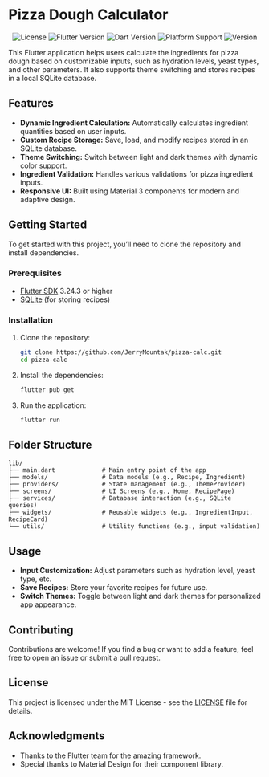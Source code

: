 
# Pizza Dough Calculator
<div align="center">

![License](https://img.shields.io/badge/license-MIT-green)
![Flutter Version](https://img.shields.io/badge/flutter-3.24.3-blue)
![Dart Version](https://img.shields.io/badge/Dart-3.5.3-%230175C0)
![Platform Support](https://img.shields.io/badge/Platforms-iOS%2C%20Android%2C%20Windows-blue)
![Version](https://img.shields.io/github/v/release/JerryMountak/pizza-calc)





</div>


This Flutter application helps users calculate the ingredients for pizza dough based on customizable inputs, such as hydration levels, yeast types, and other parameters. It also supports theme switching and stores recipes in a local SQLite database.

## Features

- **Dynamic Ingredient Calculation:** Automatically calculates ingredient quantities based on user inputs.
- **Custom Recipe Storage:** Save, load, and modify recipes stored in an SQLite database.
- **Theme Switching:** Switch between light and dark themes with dynamic color support.
- **Ingredient Validation:** Handles various validations for pizza ingredient inputs.
- **Responsive UI:** Built using Material 3 components for modern and adaptive design.

## Getting Started

To get started with this project, you’ll need to clone the repository and install dependencies.

### Prerequisites

- [Flutter SDK](https://flutter.dev/docs/get-started/install) 3.24.3 or higher
- [SQLite](https://www.sqlite.org/) (for storing recipes)

### Installation

1. Clone the repository:

   ```bash
   git clone https://github.com/JerryMountak/pizza-calc.git
   cd pizza-calc
   ```

2. Install the dependencies:

   ```bash
   flutter pub get
   ```

3. Run the application:

   ```bash
   flutter run
   ```

## Folder Structure

```
lib/
├── main.dart             # Main entry point of the app
├── models/               # Data models (e.g., Recipe, Ingredient)
├── providers/            # State management (e.g., ThemeProvider)
├── screens/              # UI Screens (e.g., Home, RecipePage)
├── services/             # Database interaction (e.g., SQLite queries)
├── widgets/              # Reusable widgets (e.g., IngredientInput, RecipeCard)
└── utils/                # Utility functions (e.g., input validation)
```

## Usage

- **Input Customization:** Adjust parameters such as hydration level, yeast type, etc.
- **Save Recipes:** Store your favorite recipes for future use.
- **Switch Themes:** Toggle between light and dark themes for personalized app appearance.

## Contributing

Contributions are welcome! If you find a bug or want to add a feature, feel free to open an issue or submit a pull request.

## License

This project is licensed under the MIT License - see the [LICENSE](LICENSE) file for details.

## Acknowledgments

- Thanks to the Flutter team for the amazing framework.
- Special thanks to Material Design for their component library.
